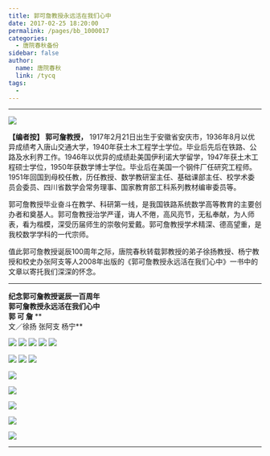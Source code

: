 ```yaml
---
title: 郭可詹教授永远活在我们心中
date: 2017-02-25 18:20:00
permalink: /pages/bb_1000017
categories: 
  - 唐院春秋备份
sidebar: false
author: 
  name: 唐院春秋
  link: /tycq
tags: 
  - 
---
```


* * *

![](/pic/4b8fe2c5aed815878e3df2f771a19fa6.jpg)

**【编者按】 郭可詹教授，**
1917年2月21日出生于安徽省安庆市，1936年8月以优异成绩考入唐山交通大学，1940年获土木工程学士学位。毕业后先后在铁路、公路及水利界工作。1946年以优异的成绩赴美国伊利诺大学留学，1947年获土木工程硕士学位，1950年获数学博士学位。毕业后在美国一个钢件厂任研究工程师。1951年回国到母校任教，历任教授、数学教研室主任、基础课部主任、校学术委员会委员、四川省数学会常务理事、国家教育部工科系列教材编审委员等。

郭可詹教授毕业奋斗在教学、科研第一线，是我国铁路系统数学高等教育的主要创办者和奠基人。郭可詹教授治学严谨，诲人不倦，高风亮节，无私奉献，为人师表，看为楷模，深受历届师生的崇敬何爱戴。郭可詹教授学术精深、德高望重，是我校数学学科的一代宗师。

值此郭可詹教授诞辰100周年之际，唐院春秋转载郭教授的弟子徐扬教授、杨宁教授和校史办张阿支等人2008年出版的《郭可詹教授永远活在我们心中》一书中的文章以寄托我们深深的怀念。  
  
---  
  
**纪念郭可詹教授诞辰一百周年**  
 **郭可詹教授永远活在我们心中  
郭 可 詹** **  
文／徐扬 张阿支 杨宁**  

![](/pic/image.135editor.com_files_users_82_821418_201703_UeVmMhUz_y5rR.jpg)
![](/pic/img1.ph.126.net_HpijMzBo1gbLdoTkP5HmbQ==_6632050729096406074.jpg)
![](/pic/img2.ph.126.net_2KcY7VJkgq34j4f4u80awg==_6632511424465770062.jpg)
![](/pic/img1.ph.126.net_utdd7kb46r7SUmVPGxs0dQ==_6632283825558820897.jpg)
![](/pic/img0.ph.126.net_TEq3cRAqvIbrH5YDqs6MnQ==_6632326706512304775.jpg)

![](/pic/img2.ph.126.net_cgOaDvdQgpCd6HvSXrshtw==_6632543310302975774.jpg)
![](/pic/img1.ph.126.net_cqWwrwlHjU2QLl4BWLYf4w==_6632222252907666127.jpg)
![](/pic/img1.ph.126.net_zOFnAxaql_d-zjEcYSXAIQ==_6632489434233215161.jpg)

  

![](/pic/image.135editor.com_files_users_82_821418_201703_kR8VXxPg_KCCS.jpg)

![](/pic/image.135editor.com_files_users_82_821418_201703_LLW8SXzI_XI4R.jpg)

![](/pic/image.135editor.com_files_users_82_821418_201703_t3WFHzEw_gH2h.jpg)

![](/pic/image.135editor.com_files_users_82_821418_201703_z3KGvTFp_KZ3V.jpg)

![](/pic/image.135editor.com_files_users_82_821418_201703_784n2UBT_YXMh.jpg)  
  
---